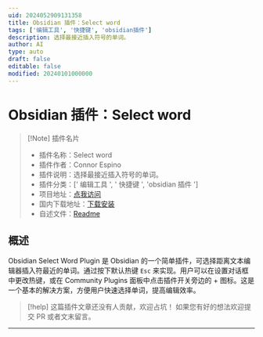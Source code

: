 ```yaml
---
uid: 2024052909131358
title: Obsidian 插件：Select word
tags: ['编辑工具', '快捷键', 'obsidian插件']
description: 选择最接近插入符号的单词。
author: AI
type: auto
draft: false
editable: false
modified: 20240101000000
---
```


# Obsidian 插件：Select word

> [!Note] 插件名片
> - 插件名称：Select word
> - 插件作者：Connor Espino
> - 插件说明：选择最接近插入符号的单词。
> - 插件分类：[' 编辑工具 ', ' 快捷键 ', 'obsidian 插件 ']
> - 项目地址：[点我访问](https://github.com/ConnorEspino/ObsidianSelectWord)
> - 国内下载地址：[下载安装](https://pkmer.cn/products/plugin/pluginMarket/?select-word)
> - 自述文件：[Readme](https://ghproxy.net/https://raw.githubusercontent.com/ConnorEspino/ObsidianSelectWord/master/README.md)

## 概述

Obsidian Select Word Plugin 是 Obsidian 的一个简单插件，可选择距离文本编辑器插入符最近的单词。通过按下默认热键 `Esc` 来实现。用户可以在设置对话框中更改热键，或在 Community Plugins 面板中点击插件开关旁边的 + 图标。这是一个基本的解决方案，方便用户快速选择单词，提高编辑效率。

> [!help]
> 这篇插件文章还没有人贡献，欢迎占坑！
> 如果您有好的想法欢迎提交 PR 或者文末留言。

---



